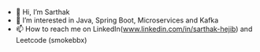 - 👋 Hi, I’m Sarthak 
- 👀 I’m interested in Java, Spring Boot, Microservices and Kafka 
- 📫 How to reach me on LinkedIn(www.linkedin.com/in/sarthak-hejib) and Leetcode (smokebbx) 

<!---
sarthakhejib/sarthakhejib is a ✨ special ✨ repository because its `README.md` (this file) appears on your GitHub profile.
You can click the Preview link to take a look at your changes.
--->
